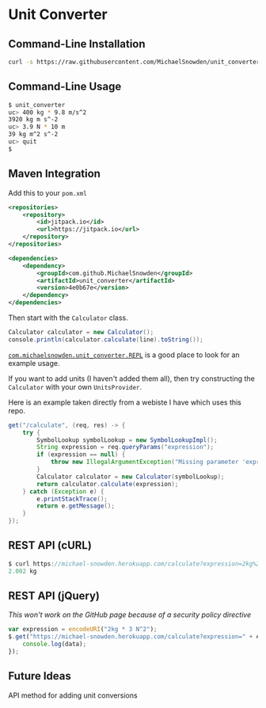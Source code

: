 # Unit Converter

## Command-Line Installation
```bash
curl -s https://raw.githubusercontent.com/MichaelSnowden/unit_converter/master/install.sh | sh
```

## Command-Line Usage
```bash
$ unit_converter
uc> 400 kg * 9.8 m/s^2
3920 kg m s^-2
uc> 3.9 N * 10 m
39 kg m^2 s^-2
uc> quit
$
```

## Maven Integration
Add this to your `pom.xml`
```xml
<repositories>
    <repository>
        <id>jitpack.io</id>
        <url>https://jitpack.io</url>
    </repository>
</repositories>

<dependencies>
    <dependency>
        <groupId>com.github.MichaelSnowden</groupId>
        <artifactId>unit_converter</artifactId>
        <version>4e0b67e</version>
    </dependency>
</dependencies>
```

Then start with the `Calculator` class.

```java
Calculator calculator = new Calculator();
console.println(calculator.calculate(line).toString());
```

[`com.michaelsnowden.unit_converter.REPL`](https://github.com/MichaelSnowden/unit_converter/blob/master/src/main/java/com/michaelsnowden/unit_converter/REPL.java) is a good place to look for an example usage.

If you want to add units (I haven't added them all), then try constructing the `Calculator` with your own `UnitsProvider`.

Here is an example taken directly from a webiste I have which uses this repo.

```java
get("/calculate", (req, res) -> {
    try {
        SymbolLookup symbolLookup = new SymbolLookupImpl();
        String expression = req.queryParams("expression");
        if (expression == null) {
            throw new IllegalArgumentException("Missing parameter 'expression'");
        }
        Calculator calculator = new Calculator(symbolLookup);
        return calculator.calculate(expression);
    } catch (Exception e) {
        e.printStackTrace();
        return e.getMessage();
    }
});
```

## REST API (cURL)
```javascript
$ curl https://michael-snowden.herokuapp.com/calculate?expression=2kg%20%2B%202g
2.002 kg
```

## REST API (jQuery)
*This won't work on the GitHub page because of a security policy directive*
```javascript
var expression = encodeURI("2kg * 3 N^2");
$.get("https://michael-snowden.herokuapp.com/calculate?expression=" + expression, function (data) {
    console.log(data);
});
```

## Future Ideas
API method for adding unit conversions
